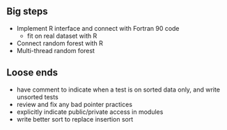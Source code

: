 
Big steps
---------

* Implement R interface and connect with Fortran 90 code
	* fit on real dataset with R
* Connect random forest with R
* Multi-thread random forest

Loose ends
----------
* have comment to indicate when a test is on sorted data only, and write unsorted tests
* review and fix any bad pointer practices
* explicitly indicate public/private access in modules
* write better sort to replace insertion sort